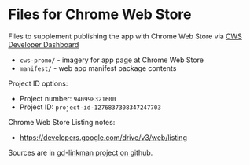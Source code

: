 # Files for Chrome Web Store

Files to supplement publishing the app with Chrome Web Store
via [CWS Developer Dashboard](https://chrome.google.com/webstore/developer/dashboard)

 * `cws-promo/` - imagery for app page at Chrome Web Store
 * `manifest/` - web app manifest package contents

Project ID options:
 * Project number: `940998321600`
 * Project ID: `project-id-1276837308347247703`

Chrome Web Store Listing notes:
 * https://developers.google.com/drive/v3/web/listing

Sources are in [gd-linkman project on github](https://github.com/OleksiyRudenko/gd-linkman/tree/master/dist-env).